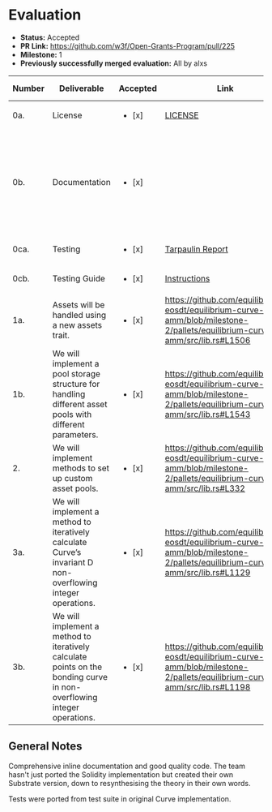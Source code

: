 # Evaluation

* **Status:** Accepted
* **PR Link:** https://github.com/w3f/Open-Grants-Program/pull/225
* **Milestone:** 1
* **Previously successfully merged evaluation:** All by alxs

| Number | Deliverable | Accepted | Link | Evaluation Notes |
| ------------- | ------------- | ------------- | ------------- |------------- |
| 0a. | License | <ul><li>[x] </li></ul> | [LICENSE](https://github.com/equilibrium-eosdt/equilibrium-curve-amm/blob/milestone-2/LICENSE) | Apache 2.0
| 0b. | Documentation | <ul><li>[x] </li></ul> | | Inline documentation and basic README provided, integration guide not yet but can be delivered with M2
| 0ca. | Testing | <ul><li>[x] </li></ul> | [Tarpaulin Report](https://github.com/equilibrium-eosdt/equilibrium-curve-amm/blob/milestone-2/reports/tarpaulin-report.html) | 85% line coverage
| 0cb. | Testing Guide | <ul><li>[x] </li></ul> | [Instructions](https://github.com/equilibrium-eosdt/equilibrium-curve-amm/tree/milestone-2#tests)
| 1a. | Assets will be handled using a new assets trait. | <ul><li>[x] </li></ul> | https://github.com/equilibrium-eosdt/equilibrium-curve-amm/blob/milestone-2/pallets/equilibrium-curve-amm/src/lib.rs#L1506 |  | 
| 1b. | We will implement a pool storage structure for handling different asset pools with different parameters. | <ul><li>[x] </li></ul> | https://github.com/equilibrium-eosdt/equilibrium-curve-amm/blob/milestone-2/pallets/equilibrium-curve-amm/src/lib.rs#L1543 |  |
| 2. | We will implement methods to set up custom asset pools. | <ul><li>[x] </li></ul> | https://github.com/equilibrium-eosdt/equilibrium-curve-amm/blob/milestone-2/pallets/equilibrium-curve-amm/src/lib.rs#L332 |  |
| 3a. | We will implement a method to iteratively calculate Curve’s invariant D non-overflowing integer operations. | <ul><li>[x] </li></ul> |  https://github.com/equilibrium-eosdt/equilibrium-curve-amm/blob/milestone-2/pallets/equilibrium-curve-amm/src/lib.rs#L1129 |  |
| 3b. | We will implement a method to iteratively calculate points on the bonding curve in non-overflowing integer operations. | <ul><li>[x] </li></ul> | https://github.com/equilibrium-eosdt/equilibrium-curve-amm/blob/milestone-2/pallets/equilibrium-curve-amm/src/lib.rs#L1198 |  |

## General Notes

Comprehensive inline documentation and good quality code. The team hasn't just ported the Solidity implementation but created their own Substrate version, down to resynthesising the theory in their own words.

Tests were ported from test suite in original Curve implementation.
